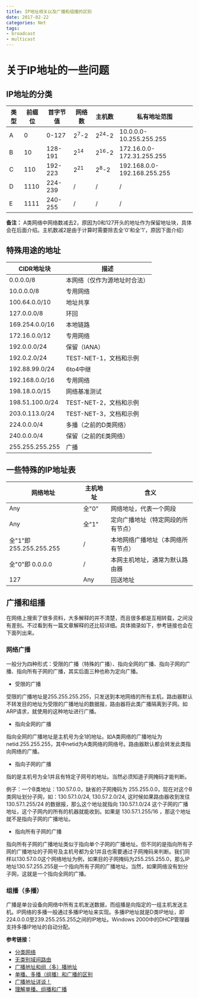 ```yaml
---
title: IP地址相关以及广播和组播的区别
date: 2017-02-22
categories: Net
tags:
- broadcast
- multicast
---
```


关于IP地址的一些问题
====================

IP地址的分类
------------

| 类型 | 前缀位 | 首字节值 | 网络数 | 主机数  | 私有地址范围                |
|------|--------|----------|--------|---------|-----------------------------|
| A    | 0      | 0-127    | 2<sup>7</sup>-2 | 2<sup>24</sup>-2 | 10.0.0.0-10.255.255.255     |
| B    | 10     | 128-191  | 2<sup>14</sup>  | 2<sup>16</sup>-2 | 172.16.0.0-172.31.255.255   |
| C    | 110    | 192-223  | 2<sup>21</sup>  | 2<sup>8</sup>-2  | 192.168.0.0-192.168.255.255 |
| D    | 1110   | 224-239  | /      | /       | /                           |
| E    | 1111   | 240-255  | /      | /       | /                           |

**备注：**
A类网络中网络数减去2，原因为0和127开头的地址作为保留地址块，具体会在后面介绍。主机数减2是由于计算时需要除去全'0'和全'1'，原因下面介绍）

<!--more-->

特殊用途的地址
--------------

| CIDR地址块      | 描述                         |
|-----------------|------------------------------|
| 0.0.0.0/8       | 本网络（仅作为源地址时合法） |
| 10.0.0.0/8      | 专用网络                     |
| 100.64.0.0/10   | 地址共享                     |
| 127.0.0.0/8     | 环回                         |
| 169.254.0.0/16  | 本地链路                     |
| 172.16.0.0/12   | 专用网络                     |
| 192.0.0.0/24    | 保留（IANA）                 |
| 192.0.2.0/24    | TEST-NET-1，文档和示例       |
| 192.88.99.0/24  | 6to4中继                     |
| 192.168.0.0/16  | 专用网络                     |
| 198.18.0.0/15   | 网络基准测试                 |
| 198.51.100.0/24 | TEST-NET-2，文档和示例       |
| 203.0.113.0/24  | TEST-NET-3，文档和示例       |
| 224.0.0.0/4     | 多播（之前的D类网络）        |
| 240.0.0.0/4     | 保留（之前的E类网络）        |
| 255.255.255.255 | 广播                         |

一些特殊的IP地址表
------------------

| 网络地址                | 主机地址 | 含义                               |
|-------------------------|----------|------------------------------------|
| Any                     | 全"0"    | 网络地址，代表一个网段             |
| Any                     | 全"1"    | 定向广播地址（特定网段的所有节点） |
| 全"1"即 255.255.255.255 | /        | 本地网络广播地址（本网络所有节点） |
| 全"0"即 0.0.0.0         | /        | 本网主机地址，通常为默认路由器     |
| 127                     | Any      | 回送地址                           |

广播和组播
----------

在网络上搜索了很多资料，大多解释的并不清楚，而且很多都是互相转载，之间没有差别。不过看到有一篇文章解释的还比较详细。具体摘录如下，参考链接也会在下面列出来。

### 网络广播

一般分为四种形式：受限的广播（特殊的广播）、指向全网的广播、指向子网的广播、指向所有子网的广播，其实后面三种也称为定向广播。

-   受限的广播

受限的广播地址是255.255.255.255，只发送到本地网络的所有主机，路由器默认不转发目的地址为受限的广播地址的数据报，路由器将此类广播隔离到子网。如ARP请求，就使用的这种地址进行广播。

-   指向全网的广播

指向全网的广播地址是主机号为全1的地址。如A类网络的广播地址为netid.255.255.255，其中netid为A类网络的网络号。路由器默认都会转发此类指向网络的广播。

-   指向子网的广播

指的是主机号为全1并且有特定子网号的地址。当然必须知道子网掩码才能判断。

例子：一个B类地址：130.57.0.0，缺省的子网掩码为
255.255.0.0，现在对这个B类网址划分子网，如：130.57.1.0/24,
130.57.2.0/24, 这时候如果路由器收到发往 130.57.1.255/24
的数据报，那么这个地址就指向 130.57.1.0/24
这个子网的广播地址，这个子网内的所有的机器就能收到。如果是
130.57.1.255/16 ，那这个地址就不是指向子网的广播地址。

-   指向所有子网的广播

指向所有子网的广播地址类似于指向单个子网的广播地址。但不同的是指向所有子网的广播地址的子网号及主机号都为全1并且也需要通过子网掩码来判断。我们同样以130.57.0.0这个网络地址为例，如果目的子网掩码为255.255.255.0，那么IP地址130.57.255.255是一个指向所有子网的广播地址。当然，如果网络没有划分子网，这就是一个指向全网的广播。

### 组播（多播）

广播是单台设备向网络中所有主机发送数据，而组播是向指定的一组主机发送主机。IP网络的多播一般通过多播IP地址来实现。多播IP地址就是D类IP地址，即224.0.0.0至239.255.255.255之间的IP地址。Windows
2000中的DHCP管理器支持多播IP地址的自动分配。

**参考链接：**

-   [分类网络](https://zh.wikipedia.org/wiki/%E5%88%86%E7%B1%BB%E7%BD%91%E7%BB%9C)
-   [无类别域间路由](https://zh.wikipedia.org/wiki/%E6%97%A0%E7%B1%BB%E5%88%AB%E5%9F%9F%E9%97%B4%E8%B7%AF%E7%94%B1)
-   [广播地址和组（多）播地址](http://blog.sina.com.cn/s/blog_44e5d6d10100ehmz.html)
-   [单播、多播（组播）和广播的区别](http://blog.csdn.net/wangerge/article/details/3931491)
-   [广播地址详谈！](http://lbzxy.blog.51cto.com/497155/124322)
-   [理解单播、组播和广播](http://alligator.blog.51cto.com/36993/910681)
